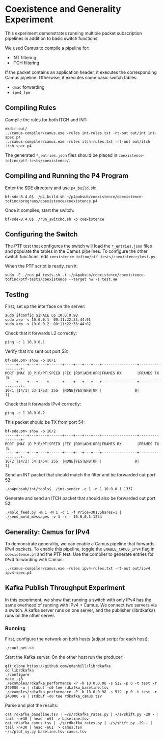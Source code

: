 # Coexistence and Generality Experiment

This experiment demonstrates running multiple packet subscription pipelines in
addition to basic switch functions.

We used Camus to compile a pipeline for:
 - INT filtering
 - ITCH filtering

If the packet contains an application header, it executes the corresponding
Camus pipeline. Otherwise, it executes some basic switch tables:
 - `dmac` forwarding
 - `ipv4_lpm`

## Compiling Rules

Compile the rules for both ITCH and INT:

    mkdir out/
    ../camus-compiler/camus.exe -rules int-rules.txt -rt-out out/int int-spec.p4
    ../camus-compiler/camus.exe -rules itch-rules.txt -rt-out out/itch itch-spec.p4

The generated `*_entries.json` files should be placed in
`coexistence-tofino/ptf-tests/coexistence/`.

## Compiling and Running the P4 Program

Enter the SDE directory and use `p4_build.sh`:

    bf-sde-8.4.0$ ./p4_build.sh ~/p4pubsub/coexistence/coexistence-tofino/programs/coexistence/coexistence.p4

Once it compiles, start the switch:

    bf-sde-8.4.0$ ./run_switchd.sh -p coexistence


## Configuring the Switch

The PTF test that configures the switch will load the `*_entries.json` files
and populate the tables in the Camus pipelines. To configure the other switch
functions, edit `coexistence-tofino/ptf-tests/coexistence/test.py`.

When the PTF script is ready, run it:

    sudo -E ./run_p4_tests.sh -t ~/p4pubsub/coexistence/coexistence-tofino/ptf-tests/coexistence --target hw -s test.HW

## Testing

First, set up the interface on the server:

    sudo ifconfig $IFACE up 10.0.0.98
    sudo arp -s 10.0.0.1  00:11:22:33:44:01
    sudo arp -s 10.0.0.2  00:11:22:33:44:02

Check that it forwards L2 correctly:

    ping -c 1 10.0.0.1

Verify that it's sent out port 53:

    bf-sde.pm> show -p 10/1
    -----+----+---+----+------+----+---+---+---+----------------+----------------+-
    PORT |MAC |D_P|P/PT|SPEED |FEC |RDY|ADM|OPR|FRAMES RX       |FRAMES TX       |E
    -----+----+---+----+------+----+---+---+---+----------------+----------------+-
    10/1 |14/1| 53|1/53| 25G  |NONE|YES|ENB|UP |               0|               1|

Check that it forwards IPv4 correctly:

    ping -c 1 10.0.0.2

This packet should be TX from port 54:

    bf-sde.pm> show -p 10/2
    -----+----+---+----+------+----+---+---+---+----------------+----------------+-
    PORT |MAC |D_P|P/PT|SPEED |FEC |RDY|ADM|OPR|FRAMES RX       |FRAMES TX       |E
    -----+----+---+----+------+----+---+---+---+----------------+----------------+-
    10/2 |14/2| 54|1/54| 25G  |NONE|YES|ENB|UP |               0|               1|

Send an INT packet that should match the filter and be forwarded out port 52:

    ~/p4pubsub/int/tools$ ./int-sender -c 1 -n 1 10.0.0.1 1337

Generate and send an ITCH packet that should also be forwarded out port 52:

    ./mold_feed.py -m 1 -M 1 -c 1 -f Price=301,Shares=1 | ./send_mold_messages -v 3 -r - 10.0.0.1:1234

## Generality: Camus for IPv4

To demonstrate generality, we can enable a Camus pipeline that forwards IPv4
packets. To enable this pipeline, toggle the `ENABLE_CAMUS_IPV4` flag in
`coexistence.p4` and the PTF test. Use the compiler to generate entries for
IPv4 forwarding with Camus:

    ../camus-compiler/camus.exe -rules ipv4-rules.txt -rt-out out/ipv4 ipv4-spec.p4


## Kafka Publish Throughput Experiment

In this experiment, we show that running a switch with only IPv4 has the same
overhead of running with IPv4 + Camus. We connect two servers via a switch. A
kafka server runs on one server, and the publisher (librdkafka) runs on the
other server.

### Running

First, configure the network on both hosts (adjust script for each host):

    ./conf_net.sh

Start the Kafka server. On the other host run the producer:

    git clone https://github.com/edenhill/librdkafka
    cd librdkafka
    ./configure
    make -j8
    ./examples/rdkafka_performance -P -b 10.0.0.98 -s 512 -p 0 -t test -r 240000 -u | stdbuf -o0 tee rdkafka_baseline.tsv
    ./examples/rdkafka_performance -P -b 10.0.0.98 -s 512 -p 0 -t test -r 240000 -u | stdbuf -o0 tee rdkafka_camus.tsv

Parse and plot the results:

    cat rdkafka_baseline.tsv | ~/s/rdkafka_rates.py | ~/s/shift.py -29 - | tail -n+30 | head -n61  > baseline.tsv
    cat rdkafka_camus.tsv | ~/s/rdkafka_rates.py | ~/s/shift.py -29 - | tail -n+30 | head -n61  > camus.tsv
    ~/s/plot_xy.py baseline.tsv camus.tsv



